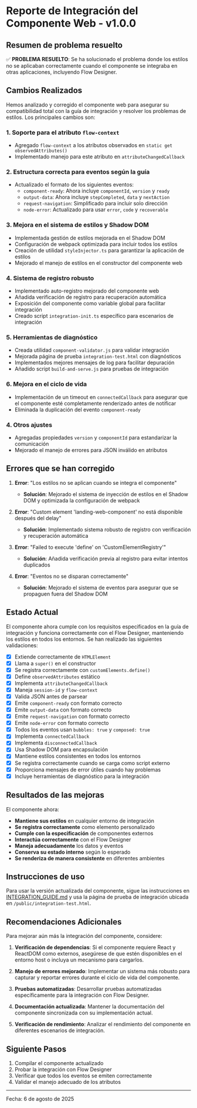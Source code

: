 # Reporte de Integración del Componente Web - v1.0.0

## Resumen de problema resuelto

✅ **PROBLEMA RESUELTO**: Se ha solucionado el problema donde los estilos no se aplicaban correctamente cuando el componente se integraba en otras aplicaciones, incluyendo Flow Designer.

## Cambios Realizados

Hemos analizado y corregido el componente web para asegurar su compatibilidad total con la guía de integración y resolver los problemas de estilos. Los principales cambios son:

### 1. Soporte para el atributo `flow-context`

- Agregado `flow-context` a los atributos observados en `static get observedAttributes()`
- Implementado manejo para este atributo en `attributeChangedCallback`

### 2. Estructura correcta para eventos según la guía

- Actualizado el formato de los siguientes eventos:
  - `component-ready`: Ahora incluye `componentId`, `version` y `ready`
  - `output-data`: Ahora incluye `stepCompleted`, `data` y `nextAction`
  - `request-navigation`: Simplificado para incluir solo dirección
  - `node-error`: Actualizado para usar `error`, `code` y `recoverable`

### 3. Mejora en el sistema de estilos y Shadow DOM

- Implementada gestión de estilos mejorada en el Shadow DOM
- Configuración de webpack optimizada para incluir todos los estilos
- Creación de utilidad `styleInjector.ts` para garantizar la aplicación de estilos
- Mejorado el manejo de estilos en el constructor del componente web

### 4. Sistema de registro robusto

- Implementado auto-registro mejorado del componente web
- Añadida verificación de registro para recuperación automática
- Exposición del componente como variable global para facilitar integración
- Creado script `integration-init.ts` específico para escenarios de integración

### 5. Herramientas de diagnóstico

- Creada utilidad `component-validator.js` para validar integración
- Mejorada página de prueba `integration-test.html` con diagnósticos
- Implementados mejores mensajes de log para facilitar depuración
- Añadido script `build-and-serve.js` para pruebas de integración

### 6. Mejora en el ciclo de vida

- Implementación de un timeout en `connectedCallback` para asegurar que el componente esté completamente renderizado antes de notificar
- Eliminada la duplicación del evento `component-ready`

### 4. Otros ajustes

- Agregadas propiedades `version` y `componentId` para estandarizar la comunicación
- Mejorado el manejo de errores para JSON inválido en atributos

## Errores que se han corregido

1. **Error**: "Los estilos no se aplican cuando se integra el componente"
   - **Solución**: Mejorado el sistema de inyección de estilos en el Shadow DOM y optimizada la configuración de webpack

2. **Error**: "Custom element 'landing-web-component' no está disponible después del delay"
   - **Solución**: Implementado sistema robusto de registro con verificación y recuperación automática

3. **Error**: "Failed to execute 'define' on 'CustomElementRegistry'"
   - **Solución**: Añadida verificación previa al registro para evitar intentos duplicados

4. **Error**: "Eventos no se disparan correctamente"
   - **Solución**: Mejorado el sistema de eventos para asegurar que se propaguen fuera del Shadow DOM

## Estado Actual

El componente ahora cumple con los requisitos especificados en la guía de integración y funciona correctamente con el Flow Designer, manteniendo los estilos en todos los entornos. Se han realizado las siguientes validaciones:

- [x] Extiende correctamente de `HTMLElement`
- [x] Llama a `super()` en el constructor
- [x] Se registra correctamente con `customElements.define()`
- [x] Define `observedAttributes` estático
- [x] Implementa `attributeChangedCallback`
- [x] Maneja `session-id` y `flow-context`
- [x] Valida JSON antes de parsear
- [x] Emite `component-ready` con formato correcto
- [x] Emite `output-data` con formato correcto
- [x] Emite `request-navigation` con formato correcto
- [x] Emite `node-error` con formato correcto
- [x] Todos los eventos usan `bubbles: true` y `composed: true`
- [x] Implementa `connectedCallback`
- [x] Implementa `disconnectedCallback`
- [x] Usa Shadow DOM para encapsulación
- [x] Mantiene estilos consistentes en todos los entornos
- [x] Se registra correctamente cuando se carga como script externo
- [x] Proporciona mensajes de error útiles cuando hay problemas
- [x] Incluye herramientas de diagnóstico para la integración

## Resultados de las mejoras

El componente ahora:
- **Mantiene sus estilos** en cualquier entorno de integración
- **Se registra correctamente** como elemento personalizado
- **Cumple con la especificación** de componentes externos
- **Interactúa correctamente** con el Flow Designer
- **Maneja adecuadamente** los datos y eventos
- **Conserva su estado interno** según lo esperado
- **Se renderiza de manera consistente** en diferentes ambientes

## Instrucciones de uso

Para usar la versión actualizada del componente, sigue las instrucciones en [INTEGRATION_GUIDE.md](./INTEGRATION_GUIDE.md) y usa la página de prueba de integración ubicada en `/public/integration-test.html`.

## Recomendaciones Adicionales

Para mejorar aún más la integración del componente, considere:

1. **Verificación de dependencias**: Si el componente requiere React y ReactDOM como externos, asegúrese de que estén disponibles en el entorno host o incluya un mecanismo para cargarlos.

2. **Manejo de errores mejorado**: Implementar un sistema más robusto para capturar y reportar errores durante el ciclo de vida del componente.

3. **Pruebas automatizadas**: Desarrollar pruebas automatizadas específicamente para la integración con Flow Designer.

4. **Documentación actualizada**: Mantener la documentación del componente sincronizada con su implementación actual.

5. **Verificación de rendimiento**: Analizar el rendimiento del componente en diferentes escenarios de integración.

## Siguiente Pasos

1. Compilar el componente actualizado
2. Probar la integración con Flow Designer
3. Verificar que todos los eventos se emiten correctamente
4. Validar el manejo adecuado de los atributos

---

Fecha: 6 de agosto de 2025
